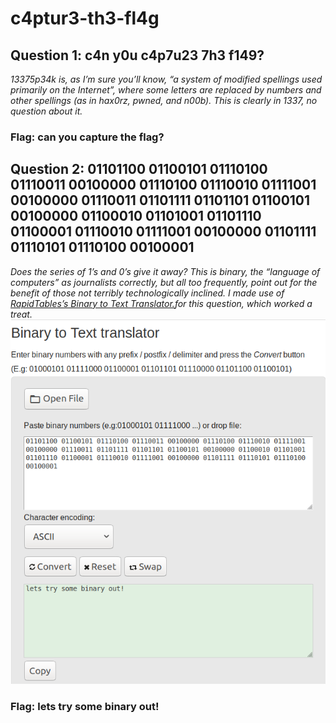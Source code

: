 # c4ptur3-th3-fl4g
## Question 1: c4n y0u c4p7u23 7h3 f149?
*13375p34k is, as I’m sure you’ll know, “a system of modified spellings used primarily on the Internet”, where some letters are replaced by numbers and other spellings (as in hax0rz, pwned, and n00b). This is clearly in 1337, no question about it.*
### Flag: can you capture the flag?
## Question 2: 01101100 01100101 01110100 01110011 00100000 01110100 01110010 01111001 00100000 01110011 01101111 01101101 01100101 00100000 01100010 01101001 01101110 01100001 01110010 01111001 00100000 01101111 01110101 01110100 00100001
*Does the series of 1’s and 0’s give it away? This is binary, the “language of computers” as journalists correctly, but all too frequently, point out for the benefit of those not terribly technologically inclined.
I made use of [RapidTables’s Binary to Text Translator.](https://www.rapidtables.com/convert/number/binary-to-ascii.html)for this question, which worked a treat.*
![Example](binary.png?raw=true )
### Flag: lets try some binary out!

